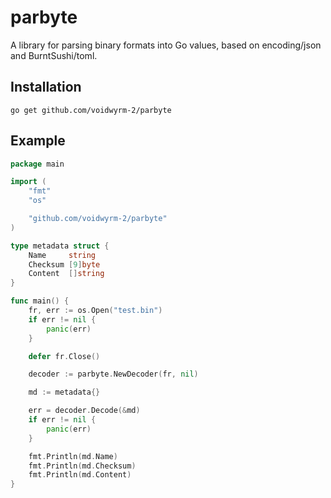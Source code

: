# parbyte

A library for parsing binary formats into Go values, based on encoding/json and BurntSushi/toml.

## Installation

`go get github.com/voidwyrm-2/parbyte`

## Example

```go
package main

import (
	"fmt"
	"os"

	"github.com/voidwyrm-2/parbyte"
)

type metadata struct {
	Name     string
	Checksum [9]byte
	Content  []string
}

func main() {
	fr, err := os.Open("test.bin")
	if err != nil {
		panic(err)
	}

	defer fr.Close()

	decoder := parbyte.NewDecoder(fr, nil)

	md := metadata{}

	err = decoder.Decode(&md)
	if err != nil {
		panic(err)
	}

	fmt.Println(md.Name)
	fmt.Println(md.Checksum)
	fmt.Println(md.Content)
}
```
